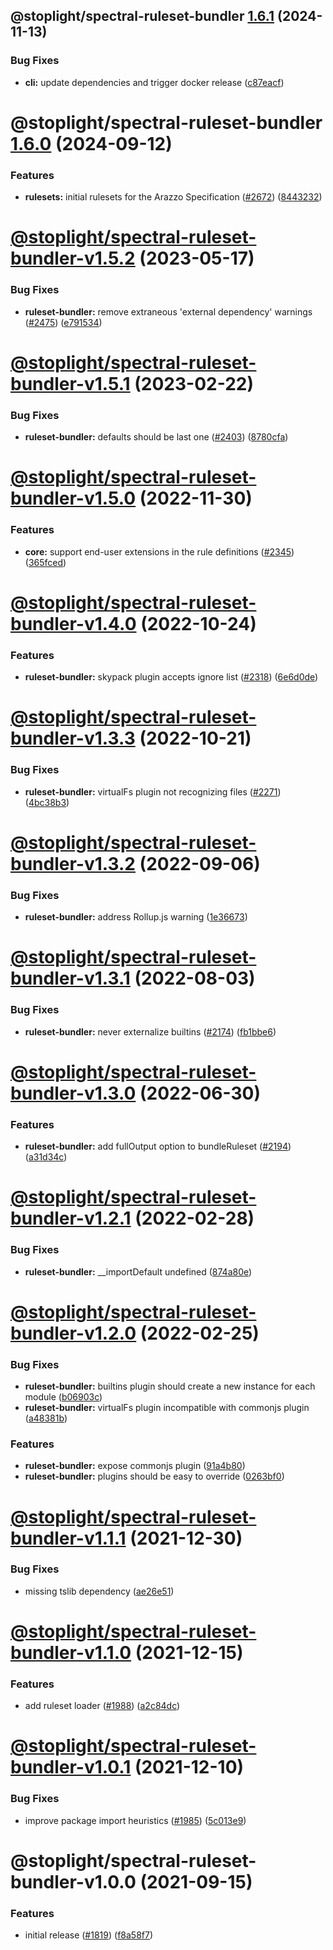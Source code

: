## @stoplight/spectral-ruleset-bundler [1.6.1](https://github.com/stoplightio/spectral/compare/@stoplight/spectral-ruleset-bundler-1.6.0...@stoplight/spectral-ruleset-bundler-1.6.1) (2024-11-13)


### Bug Fixes

* **cli:** update dependencies and trigger docker release ([c87eacf](https://github.com/stoplightio/spectral/commit/c87eacff7c6d97ec139cc66623e4b0b27158a0cc))

# @stoplight/spectral-ruleset-bundler [1.6.0](https://github.com/stoplightio/spectral/compare/@stoplight/spectral-ruleset-bundler-v1.5.2...@stoplight/spectral-ruleset-bundler-1.6.0) (2024-09-12)


### Features

* **rulesets:** initial rulesets for the Arazzo Specification ([#2672](https://github.com/stoplightio/spectral/issues/2672)) ([8443232](https://github.com/stoplightio/spectral/commit/84432325cd9eb87c4ce32897bd4a23e83aabb856))

# [@stoplight/spectral-ruleset-bundler-v1.5.2](https://github.com/stoplightio/spectral/compare/@stoplight/spectral-ruleset-bundler-v1.5.1...@stoplight/spectral-ruleset-bundler-v1.5.2) (2023-05-17)


### Bug Fixes

* **ruleset-bundler:** remove extraneous 'external dependency' warnings ([#2475](https://github.com/stoplightio/spectral/issues/2475)) ([e791534](https://github.com/stoplightio/spectral/commit/e7915342cb434ea871394e969d166f8987083642))

# [@stoplight/spectral-ruleset-bundler-v1.5.1](https://github.com/stoplightio/spectral/compare/@stoplight/spectral-ruleset-bundler-v1.5.0...@stoplight/spectral-ruleset-bundler-v1.5.1) (2023-02-22)


### Bug Fixes

* **ruleset-bundler:** defaults should be last one ([#2403](https://github.com/stoplightio/spectral/issues/2403)) ([8780cfa](https://github.com/stoplightio/spectral/commit/8780cfac20cfa70b8ca8208f1b15955ca2111746))

# [@stoplight/spectral-ruleset-bundler-v1.5.0](https://github.com/stoplightio/spectral/compare/@stoplight/spectral-ruleset-bundler-v1.4.0...@stoplight/spectral-ruleset-bundler-v1.5.0) (2022-11-30)


### Features

* **core:** support end-user extensions in the rule definitions ([#2345](https://github.com/stoplightio/spectral/issues/2345)) ([365fced](https://github.com/stoplightio/spectral/commit/365fcedb7c140946767ed28a92a120b3adb08e47))

# [@stoplight/spectral-ruleset-bundler-v1.4.0](https://github.com/stoplightio/spectral/compare/@stoplight/spectral-ruleset-bundler-v1.3.3...@stoplight/spectral-ruleset-bundler-v1.4.0) (2022-10-24)


### Features

* **ruleset-bundler:** skypack plugin accepts ignore list ([#2318](https://github.com/stoplightio/spectral/issues/2318)) ([6e6d0de](https://github.com/stoplightio/spectral/commit/6e6d0de91a5916838cbfa3915284ea83be63eb7a))

# [@stoplight/spectral-ruleset-bundler-v1.3.3](https://github.com/stoplightio/spectral/compare/@stoplight/spectral-ruleset-bundler-v1.3.2...@stoplight/spectral-ruleset-bundler-v1.3.3) (2022-10-21)


### Bug Fixes

* **ruleset-bundler:** virtualFs plugin not recognizing files ([#2271](https://github.com/stoplightio/spectral/issues/2271)) ([4bc38b3](https://github.com/stoplightio/spectral/commit/4bc38b3f20b2420b893f2b4f4a0b1af54e15d3e0))

# [@stoplight/spectral-ruleset-bundler-v1.3.2](https://github.com/stoplightio/spectral/compare/@stoplight/spectral-ruleset-bundler-v1.3.1...@stoplight/spectral-ruleset-bundler-v1.3.2) (2022-09-06)


### Bug Fixes

* **ruleset-bundler:** address Rollup.js warning ([1e36673](https://github.com/stoplightio/spectral/commit/1e366731f01d95f1dc4ad47cf8fdebcda61ff19d))

# [@stoplight/spectral-ruleset-bundler-v1.3.1](https://github.com/stoplightio/spectral/compare/@stoplight/spectral-ruleset-bundler-v1.3.0...@stoplight/spectral-ruleset-bundler-v1.3.1) (2022-08-03)


### Bug Fixes

* **ruleset-bundler:** never externalize builtins ([#2174](https://github.com/stoplightio/spectral/issues/2174)) ([fb1bbe6](https://github.com/stoplightio/spectral/commit/fb1bbe61278d40c7aefb946997663b360863bae2))

# [@stoplight/spectral-ruleset-bundler-v1.3.0](https://github.com/stoplightio/spectral/compare/@stoplight/spectral-ruleset-bundler-v1.2.1...@stoplight/spectral-ruleset-bundler-v1.3.0) (2022-06-30)


### Features

* **ruleset-bundler:** add fullOutput option to bundleRuleset ([#2194](https://github.com/stoplightio/spectral/issues/2194)) ([a31d34c](https://github.com/stoplightio/spectral/commit/a31d34c529fb91303c8c250bfc012985ecec469a))

# [@stoplight/spectral-ruleset-bundler-v1.2.1](https://github.com/stoplightio/spectral/compare/@stoplight/spectral-ruleset-bundler-v1.2.0...@stoplight/spectral-ruleset-bundler-v1.2.1) (2022-02-28)


### Bug Fixes

* **ruleset-bundler:** __importDefault undefined ([874a80e](https://github.com/stoplightio/spectral/commit/874a80e9d8e36d96bfbb467e340aab337227bfa7))

# [@stoplight/spectral-ruleset-bundler-v1.2.0](https://github.com/stoplightio/spectral/compare/@stoplight/spectral-ruleset-bundler-v1.1.1...@stoplight/spectral-ruleset-bundler-v1.2.0) (2022-02-25)


### Bug Fixes

* **ruleset-bundler:** builtins plugin should create a new instance for each module ([b06903c](https://github.com/stoplightio/spectral/commit/b06903ce71f556809b06a21ce3a299625b3760e0))
* **ruleset-bundler:** virtualFs plugin incompatible with commonjs plugin ([a48381b](https://github.com/stoplightio/spectral/commit/a48381bdf86c7c9015dd67daa8bda767ea727376))


### Features

* **ruleset-bundler:** expose commonjs plugin ([91a4b80](https://github.com/stoplightio/spectral/commit/91a4b807dc1e9b7ed700b6645eff711cfa1d5bef))
* **ruleset-bundler:** plugins should be easy to override ([0263bf0](https://github.com/stoplightio/spectral/commit/0263bf0234b11d6bb17b7b7feef6ba5716cc8f01))

# [@stoplight/spectral-ruleset-bundler-v1.1.1](https://github.com/stoplightio/spectral/compare/@stoplight/spectral-ruleset-bundler-v1.1.0...@stoplight/spectral-ruleset-bundler-v1.1.1) (2021-12-30)

### Bug Fixes

- missing tslib dependency ([ae26e51](https://github.com/stoplightio/spectral/commit/ae26e51d35ad032cc71eea5349c8c2f0e0cb9d4e))

# [@stoplight/spectral-ruleset-bundler-v1.1.0](https://github.com/stoplightio/spectral/compare/@stoplight/spectral-ruleset-bundler-v1.0.1...@stoplight/spectral-ruleset-bundler-v1.1.0) (2021-12-15)

### Features

- add ruleset loader ([#1988](https://github.com/stoplightio/spectral/issues/1988)) ([a2c84dc](https://github.com/stoplightio/spectral/commit/a2c84dc76611b842b3bf85d4f68360a0bc6d48d6))

# [@stoplight/spectral-ruleset-bundler-v1.0.1](https://github.com/stoplightio/spectral/compare/@stoplight/spectral-ruleset-bundler-v1.0.0...@stoplight/spectral-ruleset-bundler-v1.0.1) (2021-12-10)

### Bug Fixes

- improve package import heuristics ([#1985](https://github.com/stoplightio/spectral/issues/1985)) ([5c013e9](https://github.com/stoplightio/spectral/commit/5c013e93efd489f330c7a0b9487a0d05608bce68))

# @stoplight/spectral-ruleset-bundler-v1.0.0 (2021-09-15)

### Features

- initial release ([#1819](https://github.com/stoplightio/spectral/issues/1819)) ([f8a58f7](https://github.com/stoplightio/spectral/commit/f8a58f71f45d00a32cedb17ab7eb9c27e8e13e09))
